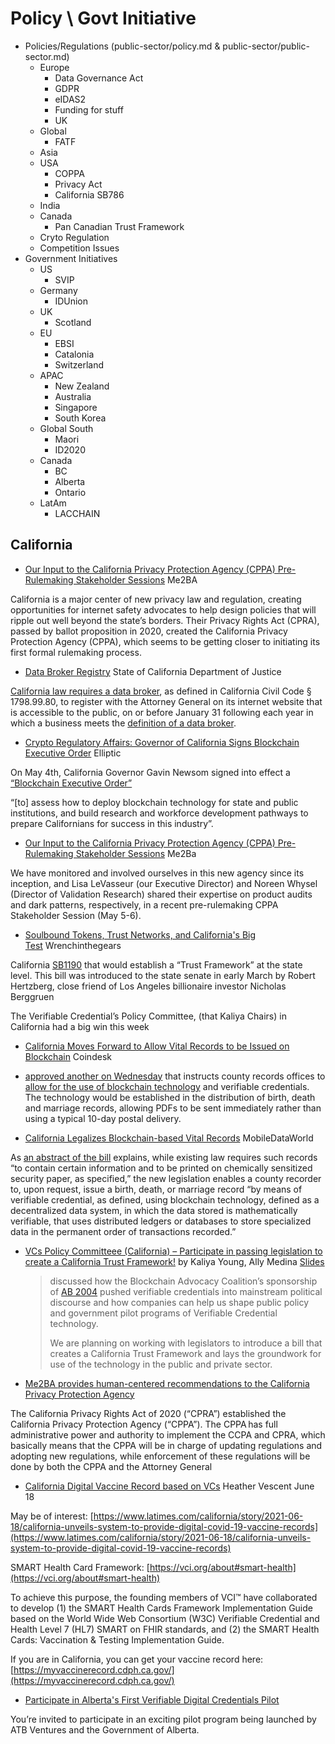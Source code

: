 # Policy \ Govt Initiative 

- Policies/Regulations (public-sector/policy.md & public-sector/public-sector.md)
  - Europe
    - Data Governance Act
    - GDPR
    - eIDAS2
    - Funding for stuff
    - UK
  - Global
    - FATF
  - Asia
  - USA
    - COPPA
    - Privacy Act
    - California SB786
  - India
  - Canada
    - Pan Canadian Trust Framework
  - Cryto Regulation
  - Competition Issues
- Government Initiatives
  - US
    - SVIP
  - Germany
    - IDUnion
  - UK
    - Scotland
  - EU
    - EBSI
    - Catalonia
    - Switzerland
  - APAC
    - New Zealand
    - Australia
    - Singapore
    - South Korea
  - Global South
    - Maori
    - ID2020
  - Canada
    - BC
    - Alberta
    - Ontario
  - LatAm
    - LACCHAIN


## California

* [Our Input to the California Privacy Protection Agency (CPPA) Pre-Rulemaking Stakeholder Sessions](https://me2ba.org/our-input-to-the-california-privacy-protection-agency-cppa-pre-rulemaking-stakeholder-sessions/) Me2BA

California is a major center of new privacy law and regulation, creating opportunities for internet safety advocates to help design policies that will ripple out well beyond the state’s borders. Their Privacy Rights Act (CPRA), passed by ballot proposition in 2020, created the California Privacy Protection Agency (CPPA), which seems to be getting closer to initiating its first formal rulemaking process.

* [Data Broker Registry](https://oag.ca.gov/data-brokers) State of California Department of Justice 

[California law requires a data broker](http://leginfo.legislature.ca.gov/faces/billNavClient.xhtml?bill_id=201920200AB1202), as defined in California Civil Code § 1798.99.80, to register with the Attorney General on its internet website that is accessible to the public, on or before January 31 following each year in which a business meets the [definition of a data broker](https://iapp.org/news/a/california-data-broker-registrations-who-made-the-list-on-jan-31/).
* [Crypto Regulatory Affairs: Governor of California Signs Blockchain Executive Order](https://www.elliptic.co/blog/crypto-regulatory-affairs-governor-of-california-signs-blockchain-executive-order) Elliptic

On May 4th, California Governor Gavin Newsom signed into effect a [“Blockchain Executive Order”](https://www.gov.ca.gov/2022/05/04/governor-newsom-signs-blockchain-executive-order-to-spur-responsible-web3-innovation-grow-jobs-and-protect-consumers/)

“[to] assess how to deploy blockchain technology for state and public institutions, and build research and workforce development pathways to prepare Californians for success in this industry”.

* [Our Input to the California Privacy Protection Agency (CPPA) Pre-Rulemaking Stakeholder Sessions](https://me2ba.org/our-input-to-the-california-privacy-protection-agency-cppa-pre-rulemaking-stakeholder-sessions/) Me2Ba

We have monitored and involved ourselves in this new agency since its inception, and Lisa LeVasseur (our Executive Director) and Noreen Whysel (Director of Validation Research) shared their expertise on product audits and dark patterns, respectively, in a recent pre-rulemaking CPPA Stakeholder Session (May 5-6).
* [Soulbound Tokens, Trust Networks, and California's Big Test](https://wrenchinthegears.com/2022/05/28/soulbound-tokens-trust-networks-and-californias-big-test/) Wrenchinthegears

California [SB1190](https://sd18.senate.ca.gov/news/342022-hertzberg-announces-new-blockchain-legislation-creating-%E2%80%9Ccalifornia-trust-framework%E2%80%9D) that would establish a “Trust Framework” at the state level. This bill was introduced to the state senate in early March by Robert Hertzberg, close friend of Los Angeles billionaire investor Nicholas Berggruen

The Verifiable Credential’s Policy Committee, (that Kaliya Chairs) in California had a big win this week

* [California Moves Forward to Allow Vital Records to be Issued on Blockchain](https://www.coindesk.com/policy/2022/09/29/california-moves-forward-to-allow-vital-records-to-be-issued-on-blockchain/) Coindesk

* [approved another on Wednesday](https://www.gov.ca.gov/2022/09/28/governor-newsom-issues-legislative-update-9-28-22/) that instructs county records offices to [allow for the use of blockchain technology](https://leginfo.legislature.ca.gov/faces/billTextClient.xhtml?bill_id=202120220SB786) and verifiable credentials. The technology would be established in the distribution of birth, death and marriage records, allowing PDFs to be sent immediately rather than using a typical 10-day postal delivery.
* [California Legalizes Blockchain-based Vital Records](https://mobileidworld.com/california-legalizes-blockchain-based-vital-records-410031/) MobileDataWorld

As [an abstract of the bill](https://trackbill.com/bill/california-senate-bill-786-county-birth-death-and-marriage-records-blockchain/2043852/) explains, while existing law requires such records “to contain certain information and to be printed on chemically sensitized security paper, as specified,” the new legislation enables a county recorder to, upon request, issue a birth, death, or marriage record “by means of verifiable credential, as defined, using blockchain technology, defined as a decentralized data system, in which the data stored is mathematically verifiable, that uses distributed ledgers or databases to store specialized data in the permanent order of transactions recorded.”
* [VCs Policy Committeee (California) – Participate in passing legislation to create a California Trust Framework!](https://iiw.idcommons.net/21B/_(California)_Verifiable_Credentials_Policy_Committeee_-_Come_learn_about_how_participate_in_passing_legislation_to_crete_a_California_Trust_Framework!) by Kaliya Young, Ally Medina [Slides](https://docs.google.com/presentation/d/1VyxmWan3qbxynxhKvw1CHhWZINiPRF9gjeqSCSDh1MY/edit?usp=sharing)
  > discussed how the Blockchain Advocacy Coalition’s sponsorship of [AB 2004](https://leginfo.legislature.ca.gov/faces/billTextClient.xhtml?bill_id=201920200AB2004) pushed verifiable credentials into mainstream political discourse and how companies can help us shape public policy and government pilot programs of Verifiable Credential technology.
  > 
  > We are planning on working with legislators to introduce a bill that creates a California Trust Framework and lays the groundwork for use of the technology in the public and private sector.

* [Me2BA provides human-centered recommendations to the California Privacy Protection Agency](https://me2ba.org/me2ba-provides-human-centered-recommendations-to-the-california-privacy-protection-agency/)

The California Privacy Rights Act of 2020 (“CPRA”) established the California Privacy Protection Agency (“CPPA”). The CPPA has full administrative power and authority to implement the CCPA and CPRA, which basically means that the CPPA will be in charge of updating regulations and adopting new regulations, while enforcement of these regulations will be done by both the CPPA and the Attorney General
* [California Digital Vaccine Record based on VCs](https://lists.w3.org/Archives/Public/public-credentials/2021Jun/0191.html) Heather Vescent June 18

May be of interest: [https://www.latimes.com/california/story/2021-06-18/california-unveils-system-to-provide-digital-covid-19-vaccine-records](https://www.latimes.com/california/story/2021-06-18/california-unveils-system-to-provide-digital-covid-19-vaccine-records)

SMART Health Card Framework: [https://vci.org/about#smart-health](https://vci.org/about#smart-health)

To achieve this purpose, the founding members of VCI™ have collaborated to develop (1) the SMART Health Cards Framework Implementation Guide based on the World Wide Web Consortium (W3C) Verifiable Credential and Health Level 7 (HL7) SMART on FHIR standards, and (2) the SMART Health Cards: Vaccination & Testing Implementation Guide.

If you are in California, you can get your vaccine record here: [https://myvaccinerecord.cdph.ca.gov/](https://myvaccinerecord.cdph.ca.gov/)

* [Participate in Alberta's First Verifiable Digital Credentials Pilot](https://pilot.atbventures.com/)

You’re invited to participate in an exciting pilot program being launched by ATB Ventures and the Government of Alberta.

